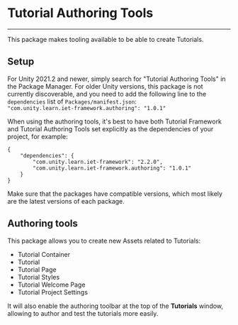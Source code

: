 # Tutorial Authoring Tools
---------
This package makes tooling available to be able to create Tutorials.

## Setup
For Unity 2021.2 and newer, simply search for "Tutorial Authoring Tools" in the Package Manager. For older Unity versions, this package is not currently discoverable,
and you need to add the following line to the `dependencies` list of `Packages/manifest.json`:  
`"com.unity.learn.iet-framework.authoring": "1.0.1"`

When using the authoring tools, it's best to have both Tutorial Framework and Tutorial Authoring Tools set explicitly as the dependencies of your project, for example:

    {
        "dependencies": {
            "com.unity.learn.iet-framework": "2.2.0",
            "com.unity.learn.iet-framework.authoring": "1.0.1"
        }
    }

Make sure that the packages have compatible versions, which most likely are the latest versions of each package.

## Authoring tools
This package allows you to create new Assets related to Tutorials:

- Tutorial Container
- Tutorial
- Tutorial Page
- Tutorial Styles
- Tutorial Welcome Page
- Tutorial Project Settings

It will also enable the authoring toolbar at the top of the **Tutorials** window, allowing to author and test the tutorials more easily.
